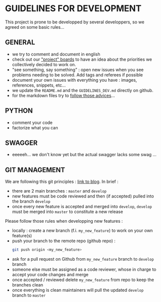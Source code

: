 # GUIDELINES FOR DEVELOPMENT

This project is prone to be developped by several developpers, so we agreed on some basic rules...

## GENERAL 

- we try to comment and document in english
- check out our ["project" boards](https://github.com/co-demos/toktok/projects) to have an idea about the priorities we collectively decided to work on.
- "see something, say something" : open new issues when you see problems needing to be solved. Add tags and referees if possible
- document your own issues with everything you have : images, references, snippets, etc... 
- we update the `README.md` and the `GUIDELINES_DEV.md` directly on github.
- for the markdown files try to [follow those advices](http://www.cirosantilli.com/markdown-style-guide/#dollar-signs-in-shell-code)...

## PYTHON 

- comment your code
- factorize what you can 


## SWAGGER

- eeeeeh... we don't know yet but the actual swagger lacks some swag ...


## GIT MANAGEMENT

We are following this git principles : [link to blog](https://guillim.github.io/git/2018/04/24/Git-workflow.html). In brief : 
- there are 2 main branches : `master` and `develop`
- new features must be code reviewed and then (if accepted) pulled into the branch `develop`
- once every new feature is accepted and merged into `develop`, `develop` must be merged into `master` to constitute a new release

Please follow those rules when developping new features : 
- locally : create a new branch (f.i. `my_new_feature`) to work on your own feature(s)
- push your branch to the remote repo (github repo) : 
  > 
    ```bash
    git push origin <my_new_feature>
    ```
- ask for a pull request on Github from `my_new_feature` branch to `develop` branch
- someone else must be assigned as a code reviewer, whose in charge to accept your code changes and merge
- once accepted / reviewed delete `my_new_feature` from repo to keep the branches clean
- once everything is clean maintainers will pull the updated `develop` branch to `master`
